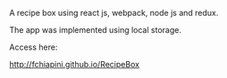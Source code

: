 A recipe box using react js, webpack, node js and redux.

The app was implemented using local storage.

Access here:

http://fchiapini.github.io/RecipeBox